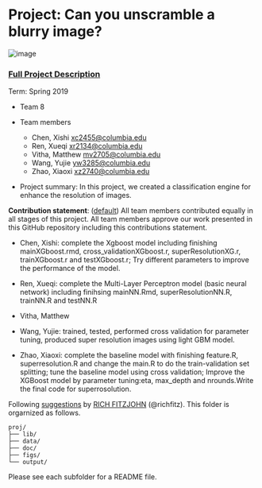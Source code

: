# Project: Can you unscramble a blurry image? 
![image](figs/example.png)

### [Full Project Description](doc/project3_desc.md)

Term: Spring 2019

+ Team 8
+ Team members
	+ Chen, Xishi xc2455@columbia.edu
	+ Ren, Xueqi xr2134@columbia.edu
	+ Vitha, Matthew mv2705@columbia.edu
	+ Wang, Yujie yw3285@columbia.edu
	+ Zhao, Xiaoxi xz2740@columbia.edu

+ Project summary: In this project, we created a classification engine for enhance the resolution of images. 
	
**Contribution statement**: ([default](doc/a_note_on_contributions.md)) All team members contributed equally in all stages of this project. All team members approve our work presented in this GitHub repository including this contributions statement. 

+ Chen, Xishi: complete the Xgboost model including finishing mainXGboost.rmd, cross_validationXGboost.r, superResolutionXG.r, trainXGboost.r and testXGboost.r; Try different parameters to improve the performance of the model.

+ Ren, Xueqi: complete the Multi-Layer Perceptron model (basic neural network) including finihsing mainNN.Rmd, superResolutionNN.R, trainNN.R and testNN.R 

+ Vitha, Matthew 

+ Wang, Yujie: trained, tested, performed cross validation for parameter tuning, produced super resolution images using light GBM model. 

+ Zhao, Xiaoxi: complete the baseline model with finishing feature.R, superresolution.R and change the main.R to do the train-validation set splitting; tune the baseline model using cross validation; Improve the XGBoost model by parameter tuning:eta, max_depth and nrounds.Write the final code for superrosolution.

Following [suggestions](http://nicercode.github.io/blog/2013-04-05-projects/) by [RICH FITZJOHN](http://nicercode.github.io/about/#Team) (@richfitz). This folder is orgarnized as follows.

```
proj/
├── lib/
├── data/
├── doc/
├── figs/
└── output/
```

Please see each subfolder for a README file.
